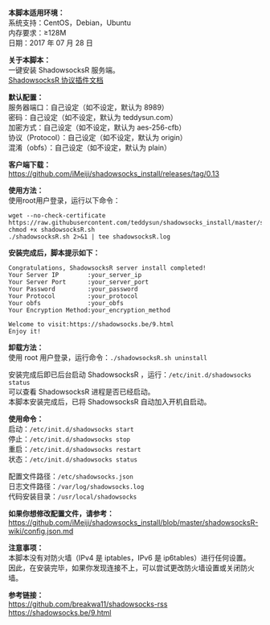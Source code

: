 **本脚本适用环境：**  
系统支持：CentOS，Debian，Ubuntu  
内存要求：≥128M  
日期：2017 年 07 月 28 日

**关于本脚本：**  
一键安装 ShadowsocksR 服务端。  
[ShadowsocksR 协议插件文档](https://github.com/iMeiji/shadowsocks_install/blob/master/shadowsocksR-wiki/ShadowsocksR%20%E5%8D%8F%E8%AE%AE%E6%8F%92%E4%BB%B6%E6%96%87%E6%A1%A3.md)  

**默认配置：**  
服务器端口：自己设定（如不设定，默认为 8989）  
密码：自己设定（如不设定，默认为 teddysun.com）  
加密方式：自己设定（如不设定，默认为 aes-256-cfb）  
协议（Protocol）：自己设定（如不设定，默认为 origin）  
混淆（obfs）：自己设定（如不设定，默认为 plain）  

**客户端下载：**  
https://github.com/iMeiji/shadowsocks_install/releases/tag/0.13

**使用方法：**  
使用root用户登录，运行以下命令：
```
wget --no-check-certificate https://raw.githubusercontent.com/teddysun/shadowsocks_install/master/shadowsocksR.sh
chmod +x shadowsocksR.sh
./shadowsocksR.sh 2>&1 | tee shadowsocksR.log
```

**安装完成后，脚本提示如下：**
```
Congratulations, ShadowsocksR server install completed!
Your Server IP        :your_server_ip
Your Server Port      :your_server_port
Your Password         :your_password
Your Protocol         :your_protocol
Your obfs             :your_obfs
Your Encryption Method:your_encryption_method

Welcome to visit:https://shadowsocks.be/9.html
Enjoy it!
```

**卸载方法：**  
使用 root 用户登录，运行命令：`./shadowsocksR.sh uninstall`  

安装完成后即已后台启动 ShadowsocksR ，运行：`/etc/init.d/shadowsocks status`    
可以查看 ShadowsocksR 进程是否已经启动。  
本脚本安装完成后，已将 ShadowsocksR 自动加入开机自启动。  

**使用命令：**  
启动：`/etc/init.d/shadowsocks start`  
停止：`/etc/init.d/shadowsocks stop`  
重启：`/etc/init.d/shadowsocks restart`  
状态：`/etc/init.d/shadowsocks status`  

配置文件路径：`/etc/shadowsocks.json`  
日志文件路径：`/var/log/shadowsocks.log`  
代码安装目录：`/usr/local/shadowsocks`  

**如果你想修改配置文件，请参考：**  
https://github.com/iMeiji/shadowsocks_install/blob/master/shadowsocksR-wiki/config.json.md  

**注意事项：**  
本脚本没有对防火墙（IPv4 是 iptables，IPv6 是 ip6tables）进行任何设置。  
因此，在安装完毕，如果你发现连接不上，可以尝试更改防火墙设置或关闭防火墙。  

**参考链接：**  
https://github.com/breakwa11/shadowsocks-rss  
https://shadowsocks.be/9.html   